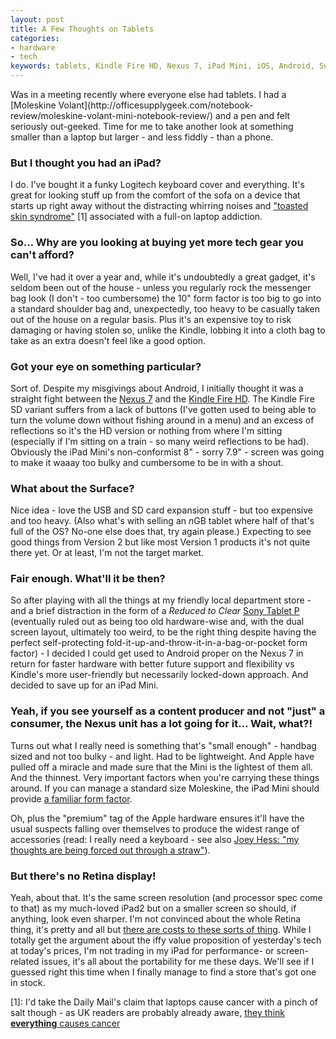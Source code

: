 ```yaml
---
layout: post
title: A Few Thoughts on Tablets
categories: 
- hardware
- tech
keywords: tablets, Kindle Fire HD, Nexus 7, iPad Mini, iOS, Android, Surface
---
```


<div markdown="1" class="intro">
  Was in a meeting recently where everyone else had tablets. I had a [Moleskine Volant](http://officesupplygeek.com/notebook-review/moleskine-volant-mini-notebook-review/) and a pen and felt seriously out-geeked.  Time for me to take another look at something smaller than a laptop but larger - and less fiddly - than a phone.
</div>

### But I thought you had an iPad?

I do. I've bought it a funky Logitech keyboard cover and everything. It's great for looking stuff up from the comfort of the sofa on a device that starts up right away without the distracting whirring noises and ["toasted skin syndrome"](http://www.nhs.uk/news/2010/10October/Pages/Skin-damage-linked-with-laptop-use.aspx) [1] associated with a full-on laptop addiction.

### So… Why are you looking at buying yet more tech gear you can't afford?

Well, I've had it over a year and, while it's undoubtedly a great gadget, it's seldom been out of the house - unless you regularly rock the messenger bag look (I don't - too cumbersome) the 10" form factor is too big to go into a standard shoulder bag and, unexpectedly, too heavy to be casually taken out of the house on a regular basis. Plus it's an expensive toy to risk damaging or having stolen so, unlike the Kindle, lobbing it into a cloth bag to take as an extra doesn't feel like a good option.

### Got your eye on something particular?

Sort of. Despite my misgivings about Android, I initially thought it was a straight fight between the [Nexus 7](http://www.google.com/nexus/7/) and the [Kindle Fire HD](http://www.amazon.co.uk/kindle-fire-HD-tablet/dp/B0083PWAWU). The Kindle Fire SD variant suffers from a lack of buttons (I've gotten used to being able to turn the volume down without fishing around in a menu) and an excess of reflections so it's the HD version or nothing from where I'm sitting (especially if I'm sitting on a train - so many weird reflections to be had). Obviously the iPad Mini's non-conformist 8" - sorry 7.9" - screen was going to make it waaay too bulky and cumbersome to be in with a shout.

### What about the Surface?

Nice idea - love the USB and SD card expansion stuff - but too expensive and too heavy. (Also what's with selling an *n*GB tablet where half of that's full of the OS? No-one else does that, try again please.) Expecting to see good things from Version 2 but like most Version 1 products it's not quite there yet. Or at least, I'm not the target market.

### Fair enough. What'll it be then?

So after playing with all the things at my friendly local department store - and a brief distraction in the form of a *Reduced to Clear* [Sony Tablet P](http://www.sony.co.uk/product/sony-tablet-p/tab/overview/) (eventually ruled out as being too old hardware-wise and, with the dual screen layout, ultimately too weird, to be the right thing despite having the perfect self-protecting fold-it-up-and-throw-it-in-a-bag-or-pocket form factor) - I decided I could get used to Android proper on the Nexus 7 in return for faster hardware with better future support and flexibility vs Kindle's more user-friendly but necessarily locked-down approach. And decided to save up for an iPad Mini.

### Yeah, if you see yourself as a content producer and not "just" a consumer, the Nexus unit has a lot going for it... Wait, what?!

Turns out what I really need is something that's "small enough" - handbag sized and not too bulky - and light. Had to be lightweight. And Apple have pulled off a miracle and made sure that the Mini is the lightest of them all. And the thinnest. Very important factors when you're carrying these things around. If you can manage a standard size Moleskine, the iPad Mini should provide [a familiar form factor](http://www.flickr.com/photos/shaderlab/8214807029/).

Oh, plus the "premium" tag of the Apple hardware ensures it'll have the usual suspects falling over themselves to produce the widest range of accessories (read: I really need a keyboard - see also [Joey Hess: "my thoughts are being forced out through a straw"](http://joey.hess.usesthis.com)).

### But there's no Retina display!

Yeah, about that. It's the same screen resolution (and processor spec come to that) as my much-loved iPad2 but on a smaller screen so should, if anything, look even sharper. I'm not convinced about the whole Retina thing, it's pretty and all but [there are costs to these sorts of thing](http://www.marco.org/2012/11/12/ipad-mini-cost-of-retina). While I totally get the argument about the iffy value proposition of yesterday's tech at today's prices, I'm not trading in my iPad for performance- or screen-related issues, it's all about the portability for me these days. We'll see if I guessed right this time when I finally manage to find a store that's got one in stock.


[1]: I'd take the Daily Mail's claim that laptops cause cancer with a pinch of salt though - as UK readers are probably already aware, [they think **everything** causes cancer](http://www.google.com/search?q=site:dailymail.co.uk+"may+cause+cancer")